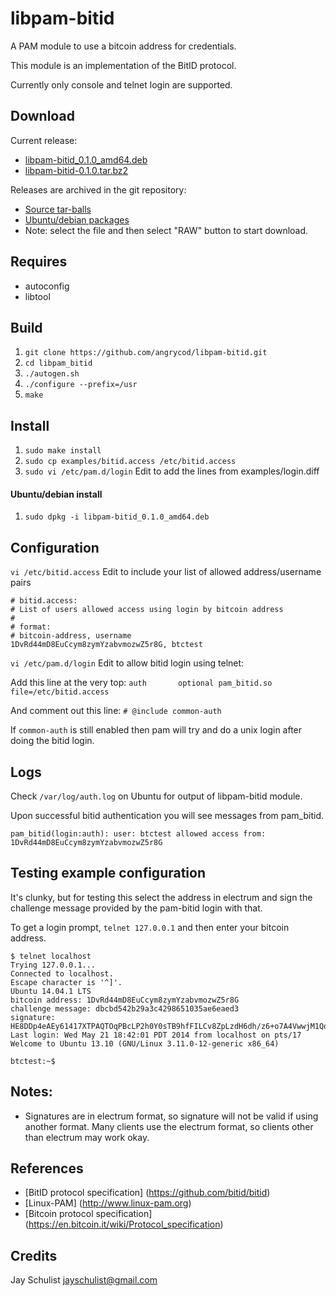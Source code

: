 libpam-bitid
============

A PAM module to use a bitcoin address for credentials.

This module is an implementation of the BitID protocol.

Currently only console and telnet login are supported.

## Download
Current release:
* [libpam-bitid_0.1.0_amd64.deb](https://github.com/angrycod/libpam-bitid/raw/master/releases/debian/libpam-bitid_0.1.0_amd64.deb)
* [libpam-bitid-0.1.0.tar.bz2](https://github.com/angrycod/libpam-bitid/raw/master/releases/libpam-bitid-0.1.0.tar.bz2)

Releases are archived in the git repository:
* [Source tar-balls](releases)
* [Ubuntu/debian packages](releases/debian)
* Note: select the file and then select "RAW" button to start download.

## Requires
- autoconfig
- libtool

## Build
1. `git clone https://github.com/angrycod/libpam-bitid.git`
2. `cd libpam_bitid`
3. `./autogen.sh`
4. `./configure --prefix=/usr`
5. `make`

## Install
1. `sudo make install`
2. `sudo cp examples/bitid.access /etc/bitid.access`
3. `sudo vi /etc/pam.d/login` Edit to add the lines from examples/login.diff

#### Ubuntu/debian install
1. `sudo dpkg -i libpam-bitid_0.1.0_amd64.deb`

## Configuration
`vi /etc/bitid.access` Edit to include your list of allowed address/username pairs

```
# bitid.access:
# List of users allowed access using login by bitcoin address
#
# format:
# bitcoin-address, username
1DvRd44mD8EuCcym8zymYzabvmozwZ5r8G, btctest
```

`vi /etc/pam.d/login` Edit to allow bitid login using telnet:

Add this line at the very top:
`auth       optional pam_bitid.so file=/etc/bitid.access`

And comment out this line:
`# @include common-auth`

If `common-auth` is still enabled then pam will try and do a unix login after doing the bitid login.

## Logs
Check `/var/log/auth.log` on Ubuntu for output of libpam-bitid module.

Upon successful bitid authentication you will see messages from pam_bitid.
```
pam_bitid(login:auth): user: btctest allowed access from: 1DvRd44mD8EuCcym8zymYzabvmozwZ5r8G
```

## Testing example configuration
It's clunky, but for testing this select the address in electrum and sign the challenge
message provided by the pam-bitid login with that. 

To get a login prompt, `telnet 127.0.0.1` and then enter your bitcoin address.

```
$ telnet localhost
Trying 127.0.0.1...
Connected to localhost.
Escape character is '^]'.
Ubuntu 14.04.1 LTS
bitcoin address: 1DvRd44mD8EuCcym8zymYzabvmozwZ5r8G
challenge message: dbcbd542b29a3c4298651035ae6eaed3
signature: HE8DDp4eAEy61417XTPAQTOqPBcLP2h0Y0sTB9hfFILCv8ZpLzdH6dh/z6+o7A4VwwjM1Qq2SFVcgyf7U51JhdE=
Last login: Wed May 21 18:42:01 PDT 2014 from localhost on pts/17
Welcome to Ubuntu 13.10 (GNU/Linux 3.11.0-12-generic x86_64)
 
btctest:~$
```

## Notes:
* Signatures are in electrum format, so signature will not be valid if using another format. Many clients use the electrum format, so clients other than electrum may work okay.

## References
* [BitID protocol specification] (https://github.com/bitid/bitid)
* [Linux-PAM] (http://www.linux-pam.org)
* [Bitcoin protocol specification] (https://en.bitcoin.it/wiki/Protocol_specification)

## Credits
Jay Schulist <jayschulist@gmail.com>
